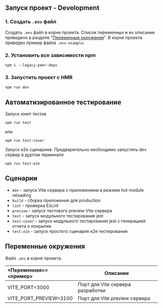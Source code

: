 ## Запуск проект - Development

### 1. Создать `.env` файл

Создать `.env` файл в корне проекта. Список переменных и их описание приведено в разделе "[Переменные окружения](#переменные-окружения)". В корне проекта приведен пример файла `.env-example`.

### 2. Установить все зависимости npm

```
npm i --legacy-peer-deps
```

### 3. Запустить проект c HMR

```
npm run dev
```


## Автоматизированное тестирование

Запуск юнит тестов

```
npm run test
```
или
```
npm run test:cover
```

Запуск e2e сценариев. Предварительно необходимо запустить dev сервер в дургом терминале
```
npm run test:e2e
```


## Сценарии

- `dev` - запуск Vite сервера с приложением в режиме hot module reloading
- `build` - сборка приложения для production
- `lint` - проверка EsLint
- `preview` - запуск тестового preview Vite сервера
- `test` - запуск модульного тестирования jest
- `test:cover` - запуск модульного тестирования jest с генерацией отчета о покрытии
- `test:e2e` - запуск простого сценария e2e тестирования

## Переменные окружения

Файл `.env` в корне проекта.

| <Переменная>=<пример> | Описание |
| :--- | --- |
| VITE_PORT=3000 | Порт для Vite сервера разработки |
| VITE_PORT_PREVIEW=3100 | Порт для Vite preview сервера |

